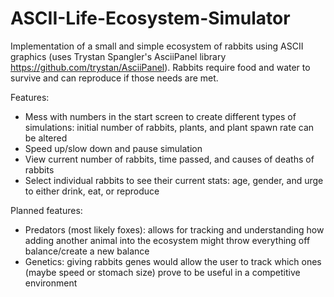 # ASCII-Life-Ecosystem-Simulator

Implementation of a small and simple ecosystem of rabbits using ASCII graphics (uses Trystan Spangler's AsciiPanel library https://github.com/trystan/AsciiPanel). Rabbits require food and water to survive and can reproduce if those needs are met.

Features:
- Mess with numbers in the start screen to create different types of simulations: initial number of rabbits, plants, and plant spawn rate can be altered
- Speed up/slow down and pause simulation
- View current number of rabbits, time passed, and causes of deaths of rabbits
- Select individual rabbits to see their current stats: age, gender, and urge to either drink, eat, or reproduce

Planned features:
- Predators (most likely foxes): allows for tracking and understanding how adding another animal into the ecosystem might throw everything off balance/create a new balance
- Genetics: giving rabbits genes would allow the user to track which ones (maybe speed or stomach size) prove to be useful in a competitive environment
